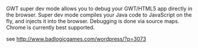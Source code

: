 GWT super dev mode allows you to debug your GWT/HTML5 app directly in the browser. Super dev mode compiles your Java code to JavaScript on the fly, and injects it into the browser. Debugging is done via source maps. Chrome is currently best supported.

see http://www.badlogicgames.com/wordpress/?p=3073